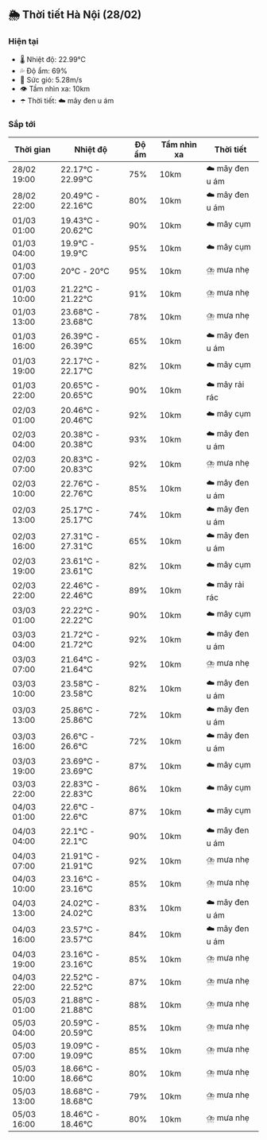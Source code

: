 ## 🌦️ Thời tiết Hà Nội (28/02)

### Hiện tại

- 🌡️ Nhiệt độ: 22.99℃
- 💦 Độ ẩm: 69%
- 💨 Sức gió: 5.28m/s
- 👁️ Tầm nhìn xa: 10km
- ☂️ Thời tiết: ☁️ mây đen u ám

### Sắp tới

| Thời gian | Nhiệt độ | Độ ẩm | Tầm nhìn xa | Thời tiết |
| --- | --- | --- | --- | --- |
| 28/02 19:00 | 22.17℃ - 22.99℃ | 75% | 10km | ☁️ mây đen u ám |
| 28/02 22:00 | 20.49℃ - 22.16℃ | 80% | 10km | ☁️ mây đen u ám |
| 01/03 01:00 | 19.43℃ - 20.62℃ | 90% | 10km | ☁️ mây cụm |
| 01/03 04:00 | 19.9℃ - 19.9℃ | 95% | 10km | ☁️ mây cụm |
| 01/03 07:00 | 20℃ - 20℃ | 95% | 10km | ⛈️ mưa nhẹ |
| 01/03 10:00 | 21.22℃ - 21.22℃ | 91% | 10km | ⛈️ mưa nhẹ |
| 01/03 13:00 | 23.68℃ - 23.68℃ | 78% | 10km | ⛈️ mưa nhẹ |
| 01/03 16:00 | 26.39℃ - 26.39℃ | 65% | 10km | ☁️ mây đen u ám |
| 01/03 19:00 | 22.17℃ - 22.17℃ | 82% | 10km | ☁️ mây cụm |
| 01/03 22:00 | 20.65℃ - 20.65℃ | 90% | 10km | ☁️ mây rải rác |
| 02/03 01:00 | 20.46℃ - 20.46℃ | 92% | 10km | ☁️ mây cụm |
| 02/03 04:00 | 20.38℃ - 20.38℃ | 93% | 10km | ☁️ mây đen u ám |
| 02/03 07:00 | 20.83℃ - 20.83℃ | 92% | 10km | ⛈️ mưa nhẹ |
| 02/03 10:00 | 22.76℃ - 22.76℃ | 85% | 10km | ☁️ mây đen u ám |
| 02/03 13:00 | 25.17℃ - 25.17℃ | 74% | 10km | ☁️ mây đen u ám |
| 02/03 16:00 | 27.31℃ - 27.31℃ | 65% | 10km | ☁️ mây đen u ám |
| 02/03 19:00 | 23.61℃ - 23.61℃ | 82% | 10km | ☁️ mây cụm |
| 02/03 22:00 | 22.46℃ - 22.46℃ | 89% | 10km | ☁️ mây rải rác |
| 03/03 01:00 | 22.22℃ - 22.22℃ | 90% | 10km | ☁️ mây cụm |
| 03/03 04:00 | 21.72℃ - 21.72℃ | 92% | 10km | ☁️ mây đen u ám |
| 03/03 07:00 | 21.64℃ - 21.64℃ | 92% | 10km | ⛈️ mưa nhẹ |
| 03/03 10:00 | 23.58℃ - 23.58℃ | 82% | 10km | ☁️ mây đen u ám |
| 03/03 13:00 | 25.86℃ - 25.86℃ | 72% | 10km | ☁️ mây đen u ám |
| 03/03 16:00 | 26.6℃ - 26.6℃ | 72% | 10km | ☁️ mây đen u ám |
| 03/03 19:00 | 23.69℃ - 23.69℃ | 87% | 10km | ☁️ mây cụm |
| 03/03 22:00 | 22.83℃ - 22.83℃ | 86% | 10km | ☁️ mây cụm |
| 04/03 01:00 | 22.6℃ - 22.6℃ | 87% | 10km | ☁️ mây cụm |
| 04/03 04:00 | 22.1℃ - 22.1℃ | 90% | 10km | ☁️ mây đen u ám |
| 04/03 07:00 | 21.91℃ - 21.91℃ | 92% | 10km | ⛈️ mưa nhẹ |
| 04/03 10:00 | 23.16℃ - 23.16℃ | 85% | 10km | ⛈️ mưa nhẹ |
| 04/03 13:00 | 24.02℃ - 24.02℃ | 83% | 10km | ☁️ mây đen u ám |
| 04/03 16:00 | 23.57℃ - 23.57℃ | 84% | 10km | ☁️ mây đen u ám |
| 04/03 19:00 | 23.16℃ - 23.16℃ | 85% | 10km | ⛈️ mưa nhẹ |
| 04/03 22:00 | 22.52℃ - 22.52℃ | 87% | 10km | ⛈️ mưa nhẹ |
| 05/03 01:00 | 21.88℃ - 21.88℃ | 88% | 10km | ⛈️ mưa nhẹ |
| 05/03 04:00 | 20.59℃ - 20.59℃ | 85% | 10km | ⛈️ mưa nhẹ |
| 05/03 07:00 | 19.09℃ - 19.09℃ | 85% | 10km | ⛈️ mưa nhẹ |
| 05/03 10:00 | 18.66℃ - 18.66℃ | 80% | 10km | ⛈️ mưa nhẹ |
| 05/03 13:00 | 18.68℃ - 18.68℃ | 79% | 10km | ⛈️ mưa nhẹ |
| 05/03 16:00 | 18.46℃ - 18.46℃ | 80% | 10km | ⛈️ mưa nhẹ |
